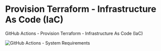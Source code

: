 # Provision Terraform - Infrastructure As Code (IaC)
GitHub Actions - Provision Terraform - Infrastructure As Code (IaC)

![GitHub Actions - System Requirements](https://github.com/emvaldes/operations-toolset/workflows/GitHub%20Actions%20-%20System%20Requirements/badge.svg)
